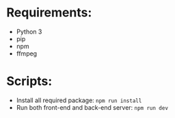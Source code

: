# Requirements:
- Python 3
- pip
- npm
- ffmpeg
# Scripts:
- Install all required package: `npm run install`
- Run both front-end and back-end server: `npm run dev`
